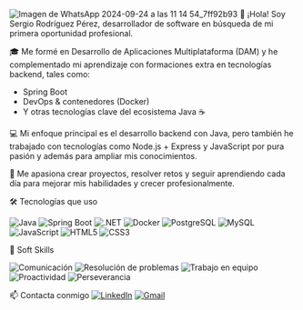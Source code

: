 

![Imagen de WhatsApp 2024-09-24 a las 11 14 54_7ff92b93](https://github.com/user-attachments/assets/49f43ac1-ab5d-4658-93cb-777ccec7727b)
👋 ¡Hola! Soy Sergio Rodríguez Pérez, desarrollador de software en búsqueda de mi primera oportunidad profesional.

🎓 Me formé en Desarrollo de Aplicaciones Multiplataforma (DAM) y he complementado mi aprendizaje con formaciones extra en tecnologías backend, tales como:

- Spring Boot
- DevOps & contenedores (Docker)
- Y otras tecnologías clave del ecosistema Java ☕

💻 Mi enfoque principal es el desarrollo backend con Java, pero también he trabajado con tecnologías como Node.js + Express y JavaScript por pura pasión y además para ampliar mis conocimientos.

🚀 Me apasiona crear proyectos, resolver retos y seguir aprendiendo cada día para mejorar mis habilidades y crecer profesionalmente.


🛠️ Tecnologías que uso

![Java](https://img.shields.io/badge/Java-ED8B00?style=for-the-badge&logo=java&logoColor=white)
![Spring Boot](https://img.shields.io/badge/SpringBoot-6DB33F?style=for-the-badge&logo=springboot&logoColor=white)
![.NET](https://img.shields.io/badge/.NET-512BD4?style=for-the-badge&logo=dotnet&logoColor=white)
![Docker](https://img.shields.io/badge/Docker-2496ED?style=for-the-badge&logo=docker&logoColor=white)
![PostgreSQL](https://img.shields.io/badge/PostgreSQL-316192?style=for-the-badge&logo=postgresql&logoColor=white)
![MySQL](https://img.shields.io/badge/MySQL-4479A1?style=for-the-badge&logo=mysql&logoColor=white)
![JavaScript](https://img.shields.io/badge/JavaScript-F7DF1E?style=for-the-badge&logo=javascript&logoColor=black)
![HTML5](https://img.shields.io/badge/HTML5-E34F26?style=for-the-badge&logo=html5&logoColor=white)
![CSS3](https://img.shields.io/badge/CSS3-1572B6?style=for-the-badge&logo=css3&logoColor=white)


🤝 Soft Skills

![Comunicación](https://img.shields.io/badge/Comunicación-Clara-informational?style=flat-square)
![Resolución de problemas](https://img.shields.io/badge/Resolución%20de%20problemas-Crítico-blueviolet?style=flat-square)
![Trabajo en equipo](https://img.shields.io/badge/Trabajo%20en%20equipo-Colaborativo-brightgreen?style=flat-square)
![Proactividad](https://img.shields.io/badge/Proactividad-Alta-orange?style=flat-square)
![Perseverancia](https://img.shields.io/badge/Perseverancia-No%20paro%20hasta%20lograrlo-red?style=for-the-badge)

📫 Contacta conmigo
[![LinkedIn](https://img.shields.io/badge/LinkedIn-Perfil-blue?style=for-the-badge&logo=linkedin)](https://www.linkedin.com/in/sergiorope/)
[![Gmail](https://img.shields.io/badge/Gmail-Enviar%20correo-red?style=for-the-badge&logo=gmail&logoColor=white)](mailto:sergio160502@gmail.com)


